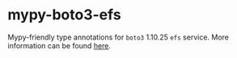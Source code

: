 # mypy-boto3-efs

Mypy-friendly type annotations for `boto3` 1.10.25 `efs` service.
More information can be found [here](https://github.com/vemel/mypy_boto3).